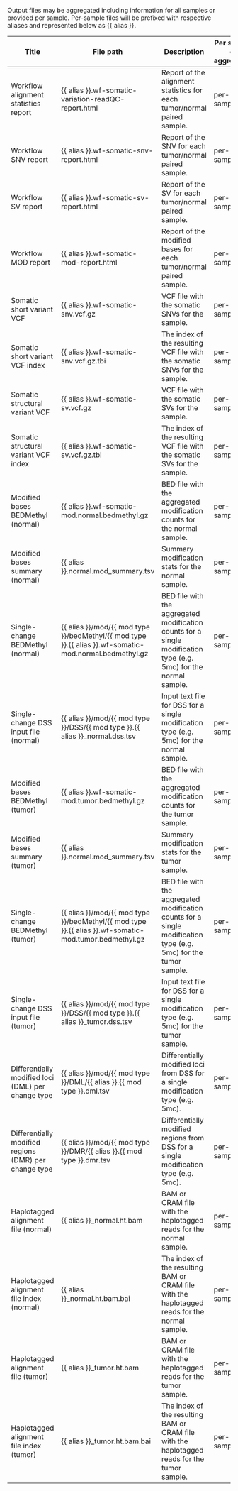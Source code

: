 Output files may be aggregated including information for all samples or provided per sample. Per-sample files will be prefixed with respective aliases and represented below as {{ alias }}.

| Title | File path | Description | Per sample or aggregated |
|-------|-----------|-------------|--------------------------|
| Workflow alignment statistics report | {{ alias }}.wf-somatic-variation-readQC-report.html | Report of the alignment statistics for each tumor/normal paired sample. | per-sample |
| Workflow SNV report | {{ alias }}.wf-somatic-snv-report.html | Report of the SNV for each tumor/normal paired sample. | per-sample |
| Workflow SV report | {{ alias }}.wf-somatic-sv-report.html | Report of the SV for each tumor/normal paired sample. | per-sample |
| Workflow MOD report | {{ alias }}.wf-somatic-mod-report.html | Report of the modified bases for each tumor/normal paired sample. | per-sample |
| Somatic short variant VCF | {{ alias }}.wf-somatic-snv.vcf.gz | VCF file with the somatic SNVs for the sample. | per-sample |
| Somatic short variant VCF index | {{ alias }}.wf-somatic-snv.vcf.gz.tbi | The index of the resulting VCF file with the somatic SNVs for the sample. | per-sample |
| Somatic structural variant VCF | {{ alias }}.wf-somatic-sv.vcf.gz | VCF file with the somatic SVs for the sample. | per-sample |
| Somatic structural variant VCF index | {{ alias }}.wf-somatic-sv.vcf.gz.tbi | The index of the resulting VCF file with the somatic SVs for the sample. | per-sample |
| Modified bases BEDMethyl (normal) | {{ alias }}.wf-somatic-mod.normal.bedmethyl.gz | BED file with the aggregated modification counts for the normal sample. | per-sample |
| Modified bases summary (normal) | {{ alias }}.normal.mod_summary.tsv | Summary modification stats for the normal sample. | per-sample |
| Single-change BEDMethyl (normal) | {{ alias }}/mod/{{ mod type }}/bedMethyl/{{ mod type }}.{{ alias }}.wf-somatic-mod.normal.bedmethyl.gz | BED file with the aggregated modification counts for a single modification type (e.g. 5mc) for the normal sample. | per-sample |
| Single-change DSS input file (normal) | {{ alias }}/mod/{{ mod type }}/DSS/{{ mod type }}.{{ alias }}_normal.dss.tsv | Input text file for DSS for a single modification type (e.g. 5mc) for the normal sample. | per-sample |
| Modified bases BEDMethyl (tumor) | {{ alias }}.wf-somatic-mod.tumor.bedmethyl.gz | BED file with the aggregated modification counts for the tumor sample. | per-sample |
| Modified bases summary (tumor) | {{ alias }}.normal.mod_summary.tsv | Summary modification stats for the tumor sample. | per-sample |
| Single-change BEDMethyl (tumor) | {{ alias }}/mod/{{ mod type }}/bedMethyl/{{ mod type }}.{{ alias }}.wf-somatic-mod.tumor.bedmethyl.gz | BED file with the aggregated modification counts for a single modification type (e.g. 5mc) for the tumor sample. | per-sample |
| Single-change DSS input file (tumor) | {{ alias }}/mod/{{ mod type }}/DSS/{{ mod type }}.{{ alias }}_tumor.dss.tsv | Input text file for DSS for a single modification type (e.g. 5mc) for the tumor sample. | per-sample |
| Differentially modified loci (DML) per change type | {{ alias }}/mod/{{ mod type }}/DML/{{ alias }}.{{ mod type }}.dml.tsv | Differentially modified loci from DSS for a single modification type (e.g. 5mc). | per-sample |
| Differentially modified regions (DMR) per change type | {{ alias }}/mod/{{ mod type }}/DMR/{{ alias }}.{{ mod type }}.dmr.tsv | Differentially modified regions from DSS for a single modification type (e.g. 5mc). | per-sample |
| Haplotagged alignment file (normal) | {{ alias }}_normal.ht.bam | BAM or CRAM file with the haplotagged reads for the normal sample. | per-sample |
| Haplotagged alignment file index (normal) | {{ alias }}_normal.ht.bam.bai | The index of the resulting BAM or CRAM file with the haplotagged reads for the normal sample. | per-sample |
| Haplotagged alignment file (tumor) | {{ alias }}_tumor.ht.bam | BAM or CRAM file with the haplotagged reads for the tumor sample. | per-sample |
| Haplotagged alignment file index (tumor) | {{ alias }}_tumor.ht.bam.bai | The index of the resulting BAM or CRAM file with the haplotagged reads for the tumor sample. | per-sample |
